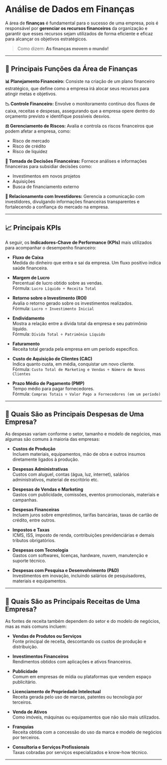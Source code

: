 #  Análise de Dados em Finanças 

A área de **finanças** é fundamental para o sucesso de uma empresa, pois é responsável por **gerenciar os recursos financeiros** da organização e garantir que esses recursos sejam utilizados de forma eficiente e eficaz para alcançar os objetivos estratégicos.

> Como dizem: **As finanças movem o mundo!**

---

## 🧭 Principais Funções da Área de Finanças

**📊 Planejamento Financeiro:** Consiste na criação de um plano financeiro estratégico, que define como a empresa irá alocar seus recursos para atingir metas e objetivos.

**📉 Controle Financeiro:** Envolve o monitoramento contínuo dos fluxos de caixa, receitas e despesas, assegurando que a empresa opere dentro do orçamento previsto e identifique possíveis desvios.

**⚖️ Gerenciamento de Riscos:** Avalia e controla os riscos financeiros que podem afetar a empresa, como:

- Risco de mercado
- Risco de crédito
- Risco de liquidez

**🧠 Tomada de Decisões Financeiras:** Fornece análises e informações financeiras para subsidiar decisões como:

- Investimentos em novos projetos
- Aquisições
- Busca de financiamento externo

**🤝 Relacionamento com Investidores:** Gerencia a comunicação com investidores, divulgando informações financeiras transparentes e fortalecendo a confiança do mercado na empresa.

---

## 📈 Principais KPIs

A seguir, os **Indicadores-Chave de Performance (KPIs)** mais utilizados para acompanhar o desempenho financeiro:

- **Fluxo de Caixa**  
  Medida do dinheiro que entra e sai da empresa. Um fluxo positivo indica saúde financeira.

- **Margem de Lucro**  
  Percentual de lucro obtido sobre as vendas.  
  Fórmula: `Lucro Líquido ÷ Receita Total`

- **Retorno sobre o Investimento (ROI)**  
  Avalia o retorno gerado sobre os investimentos realizados.  
  Fórmula: `Lucro ÷ Investimento Inicial`

- **Endividamento**  
  Mostra a relação entre a dívida total da empresa e seu patrimônio líquido.  
  Fórmula: `Dívida Total ÷ Patrimônio Líquido`

- **Faturamento**  
  Receita total gerada pela empresa em um período específico.

- **Custo de Aquisição de Clientes (CAC)**  
  Indica quanto custa, em média, conquistar um novo cliente.  
  Fórmula: `Custo Total de Marketing e Vendas ÷ Número de Novos Clientes`

- **Prazo Médio de Pagamento (PMP)**  
  Tempo médio para pagar fornecedores.  
  Fórmula: `Compras Totais ÷ Valor Pago a Fornecedores (em um período)`

---

## 💸 Quais São as Principais Despesas de Uma Empresa?

As despesas variam conforme o setor, tamanho e modelo de negócios, mas algumas são comuns à maioria das empresas:

- **Custos de Produção**  
  Incluem materiais, equipamentos, mão de obra e outros insumos diretamente ligados à produção.

- **Despesas Administrativas**  
  Custos com aluguel, contas (água, luz, internet), salários administrativos, material de escritório etc.

- **Despesas de Vendas e Marketing**  
  Gastos com publicidade, comissões, eventos promocionais, materiais e campanhas.

- **Despesas Financeiras**  
  Incluem juros sobre empréstimos, tarifas bancárias, taxas de cartão de crédito, entre outros.

- **Impostos e Taxas**  
  ICMS, ISS, imposto de renda, contribuições previdenciárias e demais tributos obrigatórios.

- **Despesas com Tecnologia**  
  Gastos com softwares, licenças, hardware, nuvem, manutenção e suporte técnico.

- **Despesas com Pesquisa e Desenvolvimento (P&D)**  
  Investimentos em inovação, incluindo salários de pesquisadores, materiais e equipamentos.

---

## 💼 Quais São as Principais Receitas de Uma Empresa?

As fontes de receita também dependem do setor e do modelo de negócios, mas as mais comuns incluem:

- **Vendas de Produtos ou Serviços**  
  Fonte principal de receita, descontando os custos de produção e distribuição.

- **Investimentos Financeiros**  
  Rendimentos obtidos com aplicações e ativos financeiros.

- **Publicidade**  
  Comum em empresas de mídia ou plataformas que vendem espaço publicitário.

- **Licenciamento de Propriedade Intelectual**  
  Receita gerada pelo uso de marcas, patentes ou tecnologia por terceiros.

- **Venda de Ativos**  
  Como imóveis, máquinas ou equipamentos que não são mais utilizados.

- **Franquias**  
  Receita obtida com a concessão do uso da marca e modelo de negócios por terceiros.

- **Consultoria e Serviços Profissionais**  
  Taxas cobradas por serviços especializados e know-how técnico.

---
